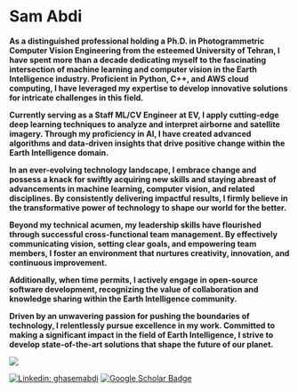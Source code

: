 # Sam Abdi

**As a distinguished professional holding a Ph.D. in Photogrammetric Computer Vision Engineering from the esteemed University of Tehran, I have spent more than a decade dedicating myself to the fascinating intersection of machine learning and computer vision in the Earth Intelligence industry. Proficient in Python, C++, and AWS cloud computing, I have leveraged my expertise to develop innovative solutions for intricate challenges in this field.**

**Currently serving as a Staff ML/CV Engineer at EV, I apply cutting-edge deep learning techniques to analyze and interpret airborne and satellite imagery. Through my proficiency in AI, I have created advanced algorithms and data-driven insights that drive positive change within the Earth Intelligence domain.**

**In an ever-evolving technology landscape, I embrace change and possess a knack for swiftly acquiring new skills and staying abreast of advancements in machine learning, computer vision, and related disciplines. By consistently delivering impactful results, I firmly believe in the transformative power of technology to shape our world for the better.**

**Beyond my technical acumen, my leadership skills have flourished through successful cross-functional team management. By effectively communicating vision, setting clear goals, and empowering team members, I foster an environment that nurtures creativity, innovation, and continuous improvement.**

**Additionally, when time permits, I actively engage in open-source software development, recognizing the value of collaboration and knowledge sharing within the Earth Intelligence community.**

**Driven by an unwavering passion for pushing the boundaries of technology, I relentlessly pursue excellence in my work. Committed to making a significant impact in the field of Earth Intelligence, I strive to develop state-of-the-art solutions that shape the future of our planet.**

<img src="https://github-readme-stats.vercel.app/api?username=Abdi-Ghasem&&show_icons=true&theme=radical&bg_color=30,0d0d0d,191919&title_color=fff&text_color=fff&icon_color=79ff97">

[![Linkedin: ghasemabdi](https://img.shields.io/badge/-Ghasem%20Abdi-blue?style=flat-square&logo=Linkedin&logoColor=white&link=https://www.linkedin.com/in/ghasemabdi/)](https://www.linkedin.com/in/ghasemabdi/)
[![Google Scholar Badge](https://img.shields.io/badge/Google-Scholar-red)](https://scholar.google.com/citations?user=Nf8D3PMAAAAJ&hl=en)

